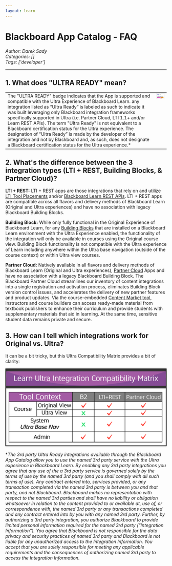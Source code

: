 ```yaml
---
layout: learn
---
```

# Blackboard App Catalog - FAQ
*Author: Darek Sady*  
*Categories: []*  
*Tags: ['developer']*  
<hr />

## 1. What does "ULTRA READY" mean?

<table border="0">
  <tr>
    <td valign="top">The "ULTRA READY" badge indicates that the App is supported and compatible with the Ultra Experience of Blackboard Learn. any integration listed as “Ultra Ready” is labeled as such to indicate it was built leveraging only Blackboard integration frameworks specifically supported in Ultra (i.e. Partner Cloud, LTI 1.1+ and/or Learn REST APIs).  The term "Ultra Ready" is not equivalent to a Blackboard certification status for the Ultra experience. The designation of “Ultra Ready” is made by the developer of the integration and not by Blackboard and, as such, does not designate a Blackboard certification status for the Ultra experience.*
  </td>
    <td valign="top">
      <img src="https://raw.githubusercontent.com/blackboard/blackboard.github.io/master/learn/App%20Catalog/ultrarreadytile.png" alt="Example App tile displaying the ULTRA READY tag" title="Example App tile displaying the ULTRA READY tag"/>
    </td>
  </tr>
</table>

## 2. What's the difference between the 3 integration types (LTI + REST, Building Blocks, & Partner Cloud)?

**LTI + REST:** LTI + REST apps are those integrations that rely on and utilize [LTI Tool Placements](https://help.blackboard.com/Learn/Administrator/SaaS/Integrations/Learning_Tools_Interoperability) and/or [Blackboard Learn REST APIs](https://help.blackboard.com/Learn/Administrator/SaaS/Integrations/Compare_Building_Blocks_and_Rest#why-rest-apis_OTP-1). LTI + REST apps are compatible across all flavors and delivery methods of Blackboard Learn (Original and Ultra experiences) and have no association with legacy Blackboard Building Blocks.

**Building Block:** While only fully functional in the Original Experience of Blackboard Learn, for any [Building Blocks](https://help.blackboard.com/Learn/Administrator/SaaS/Building_Blocks) that are installed on a Blackboard Learn environment with the Ultra Experience enabled, the functionality of the integration will only be available in courses using the Original course view. Building Block functionality is not compatible with the Ultra experience of Learn including anywhere within the Ultra base navigation (outside of the course context) or within Ultra view courses.

**Partner Cloud:** Natively available in all flavors and delivery methods of Blackboard Learn (Original and Ultra experiences), [Partner Cloud](https://help.blackboard.com/Learn/Administrator/SaaS/Integrations/Content_Market#partner-content-in-the-content-market_OTP-0) Apps and have no association with a legacy Blackboard Building Block. The Blackboard Partner Cloud streamlines our inventory of content integrations into a single registration and activation process, eliminates Building Block version control issues, and accelerates the delivery of new partner features and product updates. Via the course-embedded [Content Market tool](https://help.blackboard.com/Learn/Instructor/Course_Content/Create_Content/Add_Content_From_External_Sources#content-market_OTP-0), instructors and course builders can access ready-made material from textbook publishers to enhance their curriculum and provide students with supplementary materials that aid in learning. At the same time, sensitive student data remains private and secure.

## 3. How can I tell which integrations work for Original vs. Ultra? ##

It can be a bit tricky, but this Ultra Compatibility Matrix provides a bit of clarity:

![Ultra Compatibility Matrix](ultracompmatrix.jpg "Ultra Compatibility Matrix")


\**The 3rd party Ultra Ready integrations available through the Blackboard App Catalog allow you to use the named 3rd party service with the Ultra experience in Blackboard Learn. By enabling any 3rd party integrations you agree that any use of the a 3rd party service is governed solely by the terms of use by the named 3rd party (and you shall comply with all such terms of use). Any contract entered into, services provided, or any transaction completed via the named 3rd party is between you and that party, and not Blackboard. Blackboard makes no representation with respect to the named 3rd parties and shall have no liability or obligation whatsoever in relation to the content provided to or available at, use of, or correspondence with, the named 3rd party or any transactions completed and any contract entered into by you with any named 3rd party. Further, by authorizing a 3rd party integration, you authorize Blackboard to provide limited personal information required for the named 3rd party (“Integration Information”). You agree that Blackboard is not responsible for the data privacy and security practices of named 3rd party and Blackboard is not liable for any unauthorized access to the Integration Information. You accept that you are solely responsible for meeting any applicable requirements and the consequences of authorizing named 3rd party to access the Integration Information.*
